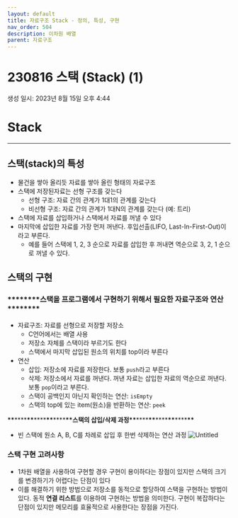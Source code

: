 ```yaml
---
layout: default
title: 자료구조 Stack - 정의, 특성, 구현
nav_order: 504
description: 이차원 배열
parent: 자료구조
---
```


# 230816 스택 (Stack) (1)

생성 일시: 2023년 8월 15일 오후 4:44

# Stack

---

## 스택(stack)의 특성

- 물건을 쌓아 올리듯 자료를 쌓아 올린 형태의 자료구조
- 스택에 저장된자료는 선형 구조를 갖는다
  - 선형 구조: 자료 간의 관계가 1대1의 관계를 갖는다
  - 비선형 구조: 자료 간의 관계가 1대N의 관계를 갖는다 (예: 트리)
- 스택에 자료를 삽입하거나 스택에서 자료를 꺼낼 수 있다
- 마지막에 삽입한 자료를 가장 먼저 꺼낸다. 후입선출(LIFO, Last-In-First-Out)이라고 부른다.
  - 예를 들어 스택에 1, 2, 3 순으로 자료를 삽입한 후 꺼내면 역순으로 3, 2, 1 순으로 꺼낼 수 있다.

## 스택의 구현

### \***\*\*\*\*\*\*\***스택을 프로그램에서 구현하기 위해서 필요한 자료구조와 연산\***\*\*\*\*\*\*\***

- 자료구조: 자료를 선형으로 저장할 저장소
  - C언어에서는 배열 사용
  - 저장소 자체를 스택이라 부르기도 한다
  - 스택에서 마지막 삽입된 원소의 위치를 top이라 부른다
- 연산
  - 삽입: 저장소에 자료를 저장한다. 보통 `push`라고 부른다
  - 삭제: 저장소에서 자료를 꺼낸다. 꺼낸 자료는 삽입한 자료의 역순으로 꺼낸다. 보통 `pop`이라고 부른다.
  - 스택이 공백인지 아닌지 확인하는 연산: `isEmpty`
  - 스택의 top에 있는 item(원소)을 반환하는 연산: `peek`

****\*\*****\*\*\*\*****\*\*****\*\*\*\*****\*\*****\*\*\*\*****\*\*****스택의 삽입/삭제 과정****\*\*****\*\*\*\*****\*\*****\*\*\*\*****\*\*****\*\*\*\*****\*\*****

- 빈 스택에 원소 A, B, C를 차례로 삽입 후 한번 삭제하는 연산 과정
  ![Untitled](https://img1.daumcdn.net/thumb/R1280x0/?scode=mtistory2&fname=https%3A%2F%2Fblog.kakaocdn.net%2Fdn%2FbnprWb%2FbtsteBSKk2X%2FKJIk4XgBaBwXCk3ZcStWCK%2Fimg.png)

### 스택 구현 고려사항

- 1차원 배열을 사용하여 구현할 경우 구현이 용이하다는 장점이 있지만 스택의 크기를 변경하기가 어렵다는 단점이 있다
- 이를 해결하기 위한 방법으로 저장소를 동적으로 할당하여 스택을 구현하는 방법이 있다. 동적 **연결 리스트**를 이용하여 구현하는 방법을 의미한다. 구현이 복잡하다는 단점이 있지만 메모리를 효율적으로 사용한다는 장점을 가진다.
